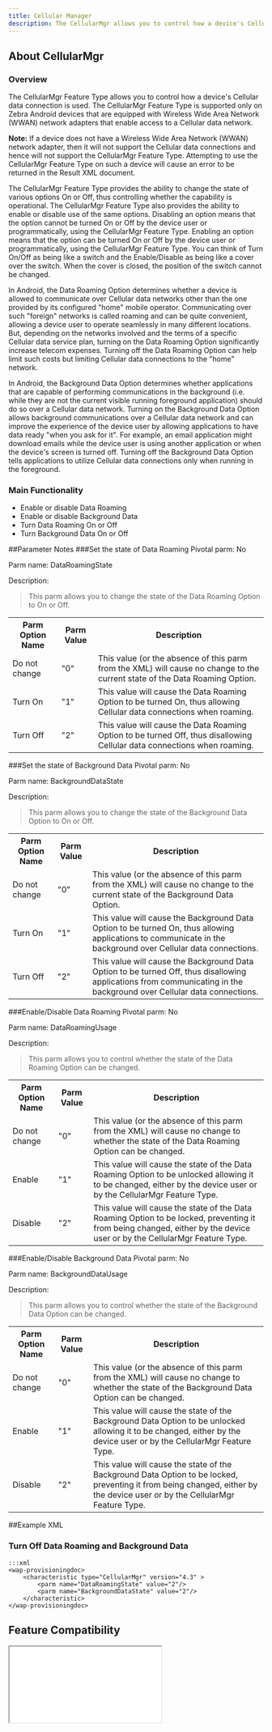 ```yaml
---
title: Cellular Manager
description: The CellularMgr allows you to control how a device's Cellular data connection is used.
---
```

## About CellularMgr

### Overview

The CellularMgr Feature Type allows you to control how a device's Cellular data connection is used. The CellularMgr Feature Type is supported only on Zebra Android devices that are equipped with Wireless Wide Area Network (WWAN) network adapters that enable access to a Cellular data network.

**Note:** If a device does not have a Wireless Wide Area Network (WWAN) network adapter, then it will not support the Cellular data connections and hence will not support the CellularMgr Feature Type. Attempting to use the CellularMgr Feature Type on such a device will cause an error to be returned in the Result XML document.

The CellularMgr Feature Type provides the ability to change the state of various options On or Off, thus controlling whether the capability is operational. The CellularMgr Feature Type also provides the ability to enable or disable use of the same options. Disabling an option means that the option cannot be turned On or Off by the device user or programmatically, using the CellularMgr Feature Type. Enabling an option means that the option can be turned On or Off by the device user or programmatically, using the CellularMgr Feature Type. You can think of Turn On/Off as being like a switch and the Enable/Disable as being like a cover over the switch. When the cover is closed, the position of the switch cannot be changed.

In Android, the Data Roaming Option determines whether a device is allowed to communicate over Cellular data networks other than the one provided by its configured "home" mobile operator. Communicating over such "foreign" networks is called roaming and can be quite convenient, allowing a device user to operate seamlessly in many different locations.  But, depending on the networks involved and the terms of a specific Cellular data service plan, turning on the Data Roaming Option significantly increase telecom expenses. Turning off the Data Roaming Option can help limit such costs but limiting Cellular data connections to the "home" network.

In Android, the Background Data Option determines whether applications that are capable of performing communications in the background (i.e. while they are not the current visible running foreground application) should do so over a Cellular data network. Turning on the Background Data Option allows background communications over a Cellular data network and can improve the experience of the device user by allowing applications to have data ready "when you ask for it". For example, an email application might download emails while the device user is using another application or when the device's screen is turned off. Turning off the Background Data Option tells applications to utilize Cellular data connections only when running in the foreground.

### Main Functionality

* Enable or disable Data Roaming
* Enable or disable Background Data
* Turn Data Roaming On or Off  
* Turn Background Data On or Off

##Parameter Notes
###Set the state of Data Roaming
Pivotal parm: No

Parm name: DataRoamingState

Description: 

>This parm allows you to change the state of the Data Roaming Option to On or Off.

<div class="parm-table">
 <table>
	<tr>
		<th>Parm Option Name</th>
		<th>Parm Value</th>
		<th>Description</th>
	</tr>
  <tr>
    <td>Do not change</td>
    <td>"0"</td>
	<td>This value (or the absence of this parm from the XML) will cause no change to the current state of the Data Roaming Option.</td>
  </tr>
  <tr>
    <td>Turn On</td>
    <td>"1"</td>
	<td>This value will cause the Data Roaming Option to be turned On, thus allowing Cellular data connections when roaming.</td>
  </tr>
  <tr>
    <td>Turn Off</td>
    <td>"2"</td>
	<td>This value will cause the Data Roaming Option to be turned Off, thus disallowing Cellular data connections when roaming.</td>
  </tr>
</table>
</div>	

###Set the state of Background Data
Pivotal parm: No

Parm name: BackgroundDataState

Description: 

>This parm allows you to change the state of the Background Data Option to On or Off.

<div class="parm-table">
 <table>
	<tr>
		<th>Parm Option Name</th>
		<th>Parm Value</th>
		<th>Description</th>
	</tr>
  <tr>
    <td>Do not change</td>
    <td>"0"</td>
	<td>This value (or the absence of this parm from the XML) will cause no change to the current state of the Background Data Option.</td>
  </tr>
  <tr>
    <td>Turn On</td>
    <td>"1"</td>
	<td>This value will cause the Background Data Option to be turned On, thus allowing applications to communicate in the background over Cellular data connections.</td>
  </tr>
  <tr>
    <td>Turn Off</td>
    <td>"2"</td>
	<td>This value will cause the Background Data Option to be turned Off, thus disallowing applications from communicating in the background over Cellular data connections.</td>
  </tr>
</table>
</div>	

###Enable/Disable Data Roaming
Pivotal parm: No

Parm name: DataRoamingUsage

Description: 

>This parm allows you to control whether the state of the Data Roaming Option can be changed.

<div class="parm-table">
 <table>
	<tr>
		<th>Parm Option Name</th>
		<th>Parm Value</th>
		<th>Description</th>
	</tr>
  <tr>
    <td>Do not change</td>
    <td>"0"</td>
	<td>This value (or the absence of this parm from the XML) will cause no change to whether the state of the Data Roaming Option can be changed.</td>
  </tr>
  <tr>
    <td>Enable</td>
    <td>"1"</td>
	<td>This value will cause the state of the Data Roaming Option to be unlocked allowing it to be changed, either by the device user or by the CellularMgr Feature Type.</td>
  </tr>
  <tr>
    <td>Disable</td>
    <td>"2"</td>
	<td>This value will cause the state of the Data Roaming Option to be locked, preventing it from being changed, either by the device user or by the CellularMgr Feature Type.</td>
  </tr>
</table>
</div>	

###Enable/Disable Background Data
Pivotal parm: No

Parm name: BackgroundDataUsage

Description: 

>This parm allows you to control whether the state of the Background Data Option can be changed.

<div class="parm-table">
 <table>
	<tr>
		<th>Parm Option Name</th>
		<th>Parm Value</th>
		<th>Description</th>
	</tr>
  <tr>
    <td>Do not change</td>
    <td>"0"</td>
	<td>This value (or the absence of this parm from the XML) will cause no change to whether the state of the Background Data Option can be changed.</td>
  </tr>
  <tr>
    <td>Enable</td>
    <td>"1"</td>
	<td>This value will cause the state of the Background Data Option to be unlocked allowing it to be changed, either by the device user or by the CellularMgr Feature Type.</td>
  </tr>
  <tr>
    <td>Disable</td>
    <td>"2"</td>
	<td>This value will cause the state of the Background Data Option to be locked, preventing it from being changed, either by the device user or by the CellularMgr Feature Type.</td>
  </tr>
</table>
</div>	

##Example XML
### Turn Off Data Roaming and Background Data
	:::xml
	<wap-provisioningdoc>
		<characteristic type="CellularMgr" version="4.3" >
			<parm name="DataRoamingState" value="2"/>
			<parm name="BackgroundDataState" value="2"/>
		</characteristic>
	</wap-provisioningdoc>


## Feature Compatibility

<iframe src="compare.html#mx=4.3&csp=CellularMgr&os=JB&embed=true"></iframe> 